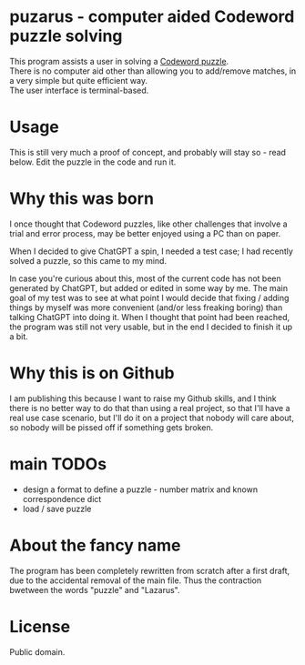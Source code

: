 # puzarus - computer aided Codeword puzzle solving

This program assists a user in solving a [Codeword puzzle](https://www.puzzler.com/puzzles-a-z/codeword).  
There is no computer aid other than allowing you to add/remove matches, in a very simple but quite efficient way.  
The user interface is terminal-based.

# Usage
This is still very much a proof of concept, and probably will stay so - read below.
Edit the puzzle in the code and run it.

# Why this was born

I once thought that Codeword puzzles, like other challenges that involve a trial and error process,
may be better enjoyed using a PC than on paper.

When I decided to give ChatGPT a spin, I needed a test case; I had recently solved a puzzle, so this came to my mind.

In case you're curious about this, most of the current code has not been generated by ChatGPT, but added or edited in some way by me.
The main goal of my test was to see at what point I would decide that fixing / adding things by myself
was more convenient (and/or less freaking boring) than talking ChatGPT into doing it.
When I thought that point had been reached, the program was still not very usable,
but in the end I decided to finish it up a bit.

# Why this is on Github

I am publishing this because I want to raise my Github skills, and I think there is no better way to do that than 
using a real project, so that I'll have a real use case scenario,
but I'll do it on a project that nobody will care about, so nobody will be pissed off if something gets broken.

# main TODOs

* design a format to define a puzzle - number matrix and known correspondence dict
* load / save puzzle

# About the fancy name
The program has been completely rewritten from scratch after a first draft,
due to the accidental removal of the main file.
Thus the contraction bwetween the words "puzzle" and "Lazarus".

# License

Public domain.